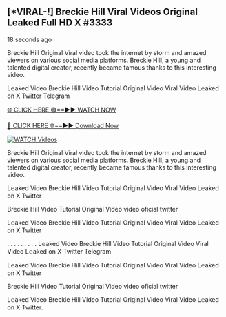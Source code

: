 ## [*VIRAL-!] Breckie Hill Viral Videos Original Leaked Full HD X #3333

18 seconds ago

Breckie Hill Original Viral video took the internet by storm and amazed viewers on various social media platforms. Breckie Hill, a young and talented digital creator, recently became famous thanks to this interesting video.

L𝚎aked Video Breckie Hill Video Tutorial Original Video Viral Video L𝚎aked on X Twitter Telegram

[🌐 CLICK HERE 🟢==►► WATCH NOW](https://azvirallink.blogspot.com/2025/01/viral-video-new-year-2025.html)

[🔴 CLICK HERE 🌐==►► Download Now](https://azvirallink.blogspot.com/2025/01/viral-video-new-year-2025.html)

[![WATCH Videos](https://i.imgur.com/6ooyjBv.gif)](https://azvirallink.blogspot.com/2025/01/viral-video-new-year-2025.html)

Breckie Hill Original Viral video took the internet by storm and amazed viewers on various social media platforms. Breckie Hill, a young and talented digital creator, recently became famous thanks to this interesting video.

L𝚎aked Video Breckie Hill Video Tutorial Original Video Viral Video L𝚎aked on X Twitter

Breckie Hill Video Tutorial Original Video video oficial twitter

L𝚎aked Video Breckie Hill Video Tutorial Original Video Viral Video L𝚎aked on X Twitter

. . . . . . . . . L𝚎aked Video Breckie Hill Video Tutorial Original Video Viral Video L𝚎aked on X Twitter Telegram

L𝚎aked Video Breckie Hill Video Tutorial Original Video Viral Video L𝚎aked on X Twitter

Breckie Hill Video Tutorial Original Video video oficial twitter

L𝚎aked Video Breckie Hill Video Tutorial Original Video Viral Video L𝚎aked on X Twitter.